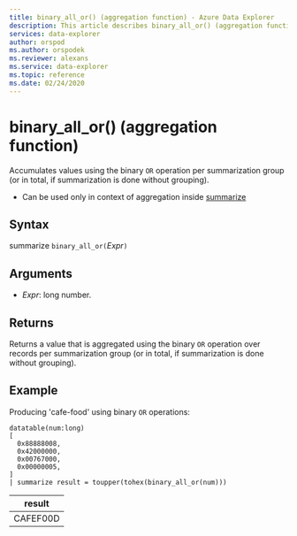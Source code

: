 ```yaml
---
title: binary_all_or() (aggregation function) - Azure Data Explorer
description: This article describes binary_all_or() (aggregation function) in Azure Data Explorer.
services: data-explorer
author: orspod
ms.author: orspodek
ms.reviewer: alexans
ms.service: data-explorer
ms.topic: reference
ms.date: 02/24/2020
---
```

# binary_all_or() (aggregation function)

Accumulates values using the binary `OR` operation per summarization group (or in total, if summarization is done without grouping).

* Can be used only in context of aggregation inside [summarize](summarizeoperator.md)

## Syntax

summarize `binary_all_or(`*Expr*`)`

## Arguments

* *Expr*: long number.

## Returns

Returns a value that is aggregated using the binary `OR` operation over records per summarization group (or in total, if summarization is done without grouping).

## Example

Producing 'cafe-food' using binary `OR` operations:

<!-- csl: https://help.kusto.windows.net/Samples -->
```kusto
datatable(num:long)
[
  0x88888008,
  0x42000000,
  0x00767000,
  0x00000005, 
]
| summarize result = toupper(tohex(binary_all_or(num)))
```

|result|
|---|
|CAFEF00D|
